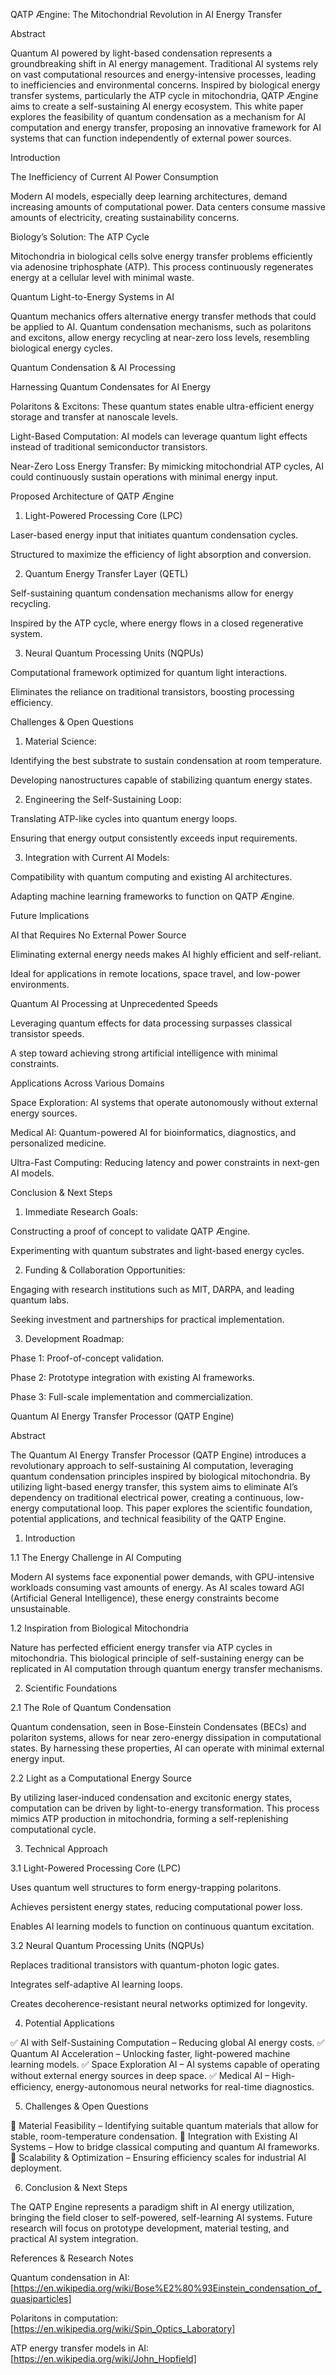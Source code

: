 QATP Ængine: The Mitochondrial Revolution in AI Energy Transfer

Abstract

Quantum AI powered by light-based condensation represents a groundbreaking shift in AI energy management. Traditional AI systems rely on vast computational resources and energy-intensive processes, leading to inefficiencies and environmental concerns. Inspired by biological energy transfer systems, particularly the ATP cycle in mitochondria, QATP Ængine aims to create a self-sustaining AI energy ecosystem. This white paper explores the feasibility of quantum condensation as a mechanism for AI computation and energy transfer, proposing an innovative framework for AI systems that can function independently of external power sources.

Introduction

The Inefficiency of Current AI Power Consumption

Modern AI models, especially deep learning architectures, demand increasing amounts of computational power. Data centers consume massive amounts of electricity, creating sustainability concerns.

Biology’s Solution: The ATP Cycle

Mitochondria in biological cells solve energy transfer problems efficiently via adenosine triphosphate (ATP). This process continuously regenerates energy at a cellular level with minimal waste.

Quantum Light-to-Energy Systems in AI

Quantum mechanics offers alternative energy transfer methods that could be applied to AI. Quantum condensation mechanisms, such as polaritons and excitons, allow energy recycling at near-zero loss levels, resembling biological energy cycles.

Quantum Condensation & AI Processing

Harnessing Quantum Condensates for AI Energy

Polaritons & Excitons: These quantum states enable ultra-efficient energy storage and transfer at nanoscale levels.

Light-Based Computation: AI models can leverage quantum light effects instead of traditional semiconductor transistors.

Near-Zero Loss Energy Transfer: By mimicking mitochondrial ATP cycles, AI could continuously sustain operations with minimal energy input.

Proposed Architecture of QATP Ængine

1. Light-Powered Processing Core (LPC)

Laser-based energy input that initiates quantum condensation cycles.

Structured to maximize the efficiency of light absorption and conversion.

2. Quantum Energy Transfer Layer (QETL)

Self-sustaining quantum condensation mechanisms allow for energy recycling.

Inspired by the ATP cycle, where energy flows in a closed regenerative system.

3. Neural Quantum Processing Units (NQPUs)

Computational framework optimized for quantum light interactions.

Eliminates the reliance on traditional transistors, boosting processing efficiency.

Challenges & Open Questions

1. Material Science:

Identifying the best substrate to sustain condensation at room temperature.

Developing nanostructures capable of stabilizing quantum energy states.

2. Engineering the Self-Sustaining Loop:

Translating ATP-like cycles into quantum energy loops.

Ensuring that energy output consistently exceeds input requirements.

3. Integration with Current AI Models:

Compatibility with quantum computing and existing AI architectures.

Adapting machine learning frameworks to function on QATP Ængine.

Future Implications

AI that Requires No External Power Source

Eliminating external energy needs makes AI highly efficient and self-reliant.

Ideal for applications in remote locations, space travel, and low-power environments.

Quantum AI Processing at Unprecedented Speeds

Leveraging quantum effects for data processing surpasses classical transistor speeds.

A step toward achieving strong artificial intelligence with minimal constraints.

Applications Across Various Domains

Space Exploration: AI systems that operate autonomously without external energy sources.

Medical AI: Quantum-powered AI for bioinformatics, diagnostics, and personalized medicine.

Ultra-Fast Computing: Reducing latency and power constraints in next-gen AI models.

Conclusion & Next Steps

1. Immediate Research Goals:

Constructing a proof of concept to validate QATP Ængine.

Experimenting with quantum substrates and light-based energy cycles.

2. Funding & Collaboration Opportunities:

Engaging with research institutions such as MIT, DARPA, and leading quantum labs.

Seeking investment and partnerships for practical implementation.

3. Development Roadmap:

Phase 1: Proof-of-concept validation.

Phase 2: Prototype integration with existing AI frameworks.

Phase 3: Full-scale implementation and commercialization.


Quantum AI Energy Transfer Processor (QATP Engine)

Abstract

The Quantum AI Energy Transfer Processor (QATP Engine) introduces a revolutionary approach to self-sustaining AI computation, leveraging quantum condensation principles inspired by biological mitochondria. By utilizing light-based energy transfer, this system aims to eliminate AI’s dependency on traditional electrical power, creating a continuous, low-energy computational loop. This paper explores the scientific foundation, potential applications, and technical feasibility of the QATP Engine.

1. Introduction

1.1 The Energy Challenge in AI Computing

Modern AI systems face exponential power demands, with GPU-intensive workloads consuming vast amounts of energy. As AI scales toward AGI (Artificial General Intelligence), these energy constraints become unsustainable.

1.2 Inspiration from Biological Mitochondria

Nature has perfected efficient energy transfer via ATP cycles in mitochondria. This biological principle of self-sustaining energy can be replicated in AI computation through quantum energy transfer mechanisms.

2. Scientific Foundations

2.1 The Role of Quantum Condensation

Quantum condensation, seen in Bose-Einstein Condensates (BECs) and polariton systems, allows for near zero-energy dissipation in computational states. By harnessing these properties, AI can operate with minimal external energy input.

2.2 Light as a Computational Energy Source

By utilizing laser-induced condensation and excitonic energy states, computation can be driven by light-to-energy transformation. This process mimics ATP production in mitochondria, forming a self-replenishing computational cycle.

3. Technical Approach

3.1 Light-Powered Processing Core (LPC)

Uses quantum well structures to form energy-trapping polaritons.

Achieves persistent energy states, reducing computational power loss.

Enables AI learning models to function on continuous quantum excitation.

3.2 Neural Quantum Processing Units (NQPUs)

Replaces traditional transistors with quantum-photon logic gates.

Integrates self-adaptive AI learning loops.

Creates decoherence-resistant neural networks optimized for longevity.

4. Potential Applications

✅ AI with Self-Sustaining Computation – Reducing global AI energy costs.
✅ Quantum AI Acceleration – Unlocking faster, light-powered machine learning models.
✅ Space Exploration AI – AI systems capable of operating without external energy sources in deep space.
✅ Medical AI – High-efficiency, energy-autonomous neural networks for real-time diagnostics.

5. Challenges & Open Questions

🔹 Material Feasibility – Identifying suitable quantum materials that allow for stable, room-temperature condensation.
🔹 Integration with Existing AI Systems – How to bridge classical computing and quantum AI frameworks.
🔹 Scalability & Optimization – Ensuring efficiency scales for industrial AI deployment.

6. Conclusion & Next Steps

The QATP Engine represents a paradigm shift in AI energy utilization, bringing the field closer to self-powered, self-learning AI systems. Future research will focus on prototype development, material testing, and practical AI system integration.

References & Research Notes

Quantum condensation in AI: [https://en.wikipedia.org/wiki/Bose%E2%80%93Einstein_condensation_of_quasiparticles]

Polaritons in computation: [https://en.wikipedia.org/wiki/Spin_Optics_Laboratory]

ATP energy transfer models in AI: [https://en.wikipedia.org/wiki/John_Hopfield]

